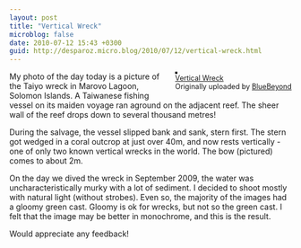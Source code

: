```yaml
---
layout: post
title: "Vertical Wreck"
microblog: false
date: 2010-07-12 15:43 +0300
guid: http://desparoz.micro.blog/2010/07/12/vertical-wreck.html
---
```

<div style="float: right; margin-left: 10px; margin-bottom: 10px;"><a title="photo sharing" href="http://www.flickr.com/photos/bluebeyond/4788490958/"><img style="border: solid 2px #000000;" src="http://desparoz.me/uploads/2017/f63be6e7a2.jpg" alt="" /></a> <br /> <span style="font-size: 0.9em; margin-top: 0px;"> <a href="http://www.flickr.com/photos/bluebeyond/4788490958/">Vertical Wreck</a> <br /> Originally uploaded by <a href="http://www.flickr.com/people/bluebeyond/">BlueBeyond</a> </span></div>
<p>My photo of the day today is a picture of the Taiyo wreck in Marovo Lagoon, Solomon Islands. A Taiwanese fishing vessel on its maiden voyage ran aground on the adjacent reef. The sheer wall of the reef drops down to several thousand metres!</p>
<p> During the salvage, the vessel slipped bank and sank, stern first. The stern got wedged in a coral outcrop at just over 40m, and now rests vertically - one of only two known vertical wrecks in the world. The bow (pictured) comes to about 2m.</p>
<p> On the day we dived the wreck in September 2009, the water was uncharacteristically murky with a lot of sediment. I decided to shoot mostly with natural light (without strobes). Even so, the majority of the images had a gloomy green cast. Gloomy is ok for wrecks, but not so the green cast. I felt that the image may be better in monochrome, and this is the result.</p>
<p> Would appreciate any feedback!</p>
